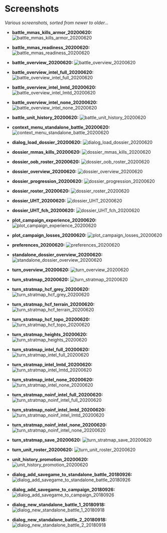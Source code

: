 # Screenshots
_Various screenshots, sorted from newer to older..._

* **battle_mmas_kills_armor_20200620:**
![battle_mmas_kills_armor_20200620](battle_mmas_kills_armor_20200620.png?raw=true "battle_mmas_kills_armor_20200620")

* **battle_mmas_readiness_20200620:**
![battle_mmas_readiness_20200620](battle_mmas_readiness_20200620.png?raw=true "battle_mmas_readiness_20200620")

* **battle_overview_20200620:**
![battle_overview_20200620](battle_overview_20200620.png?raw=true "battle_overview_20200620")

* **battle_overview_intel_full_20200620:**
![battle_overview_intel_full_20200620](battle_overview_intel_full_20200620.png?raw=true "battle_overview_intel_full_20200620")

* **battle_overview_intel_lmtd_20200620:**
![battle_overview_intel_lmtd_20200620](battle_overview_intel_lmtd_20200620.png?raw=true "battle_overview_intel_lmtd_20200620")

* **battle_overview_intel_none_20200620:**
![battle_overview_intel_none_20200620](battle_overview_intel_none_20200620.png?raw=true "battle_overview_intel_none_20200620")

* **battle_unit_history_20200620:**
![battle_unit_history_20200620](battle_unit_history_20200620.png?raw=true "battle_unit_history_20200620")

* **context_menu_standalone_battle_20200620:**
![context_menu_standalone_battle_20200620](context_menu_standalone_battle_20200620.png?raw=true "context_menu_standalone_battle_20200620")

* **dialog_load_dossier_20200620:**
![dialog_load_dossier_20200620](dialog_load_dossier_20200620.png?raw=true "dialog_load_dossier_20200620")

* **dossier_mmas_kills_20200620:**
![dossier_mmas_kills_20200620](dossier_mmas_kills_20200620.png?raw=true "dossier_mmas_kills_20200620")

* **dossier_oob_roster_20200620:**
![dossier_oob_roster_20200620](dossier_oob_roster_20200620.png?raw=true "dossier_oob_roster_20200620")

* **dossier_overview_20200620:**
![dossier_overview_20200620](dossier_overview_20200620.png?raw=true "dossier_overview_20200620")

* **dossier_progression_20200620:**
![dossier_progression_20200620](dossier_progression_20200620.png?raw=true "dossier_progression_20200620")

* **dossier_roster_20200620:**
![dossier_roster_20200620](dossier_roster_20200620.png?raw=true "dossier_roster_20200620")

* **dossier_UHT_20200620:**
![dossier_UHT_20200620](dossier_UHT_20200620.png?raw=true "dossier_UHT_20200620")

* **dossier_UHT_fch_20200620:**
![dossier_UHT_fch_20200620](dossier_UHT_fch_20200620.png?raw=true "dossier_UHT_fch_20200620")

* **plot_campaign_experience_20200620:**
![plot_campaign_experience_20200620](plot_campaign_experience_20200620.png?raw=true "plot_campaign_experience_20200620")

* **plot_campaign_losses_20200620:**
![plot_campaign_losses_20200620](plot_campaign_losses_20200620.png?raw=true "plot_campaign_losses_20200620")

* **preferences_20200620:**
![preferences_20200620](preferences_20200620.png?raw=true "preferences_20200620")

* **standalone_dossier_overview_20200620:**
![standalone_dossier_overview_20200620](standalone_dossier_overview_20200620.png?raw=true "standalone_dossier_overview_20200620")

* **turn_overview_20200620:**
![turn_overview_20200620](turn_overview_20200620.png?raw=true "turn_overview_20200620")

* **turn_stratmap_20200620:**
![turn_stratmap_20200620](turn_stratmap_20200620.png?raw=true "turn_stratmap_20200620")

* **turn_stratmap_hcf_grey_20200620:**
![turn_stratmap_hcf_grey_20200620](turn_stratmap_hcf_grey_20200620.png?raw=true "turn_stratmap_hcf_grey_20200620")

* **turn_stratmap_hcf_terrain_20200620:**
![turn_stratmap_hcf_terrain_20200620](turn_stratmap_hcf_terrain_20200620.png?raw=true "turn_stratmap_hcf_terrain_20200620")

* **turn_stratmap_hcf_topo_20200620:**
![turn_stratmap_hcf_topo_20200620](turn_stratmap_hcf_topo_20200620.png?raw=true "turn_stratmap_hcf_topo_20200620")

* **turn_stratmap_heights_20200620:**
![turn_stratmap_heights_20200620](turn_stratmap_heights_20200620.png?raw=true "turn_stratmap_heights_20200620")

* **turn_stratmap_intel_full_20200620:**
![turn_stratmap_intel_full_20200620](turn_stratmap_intel_full_20200620.png?raw=true "turn_stratmap_intel_full_20200620")

* **turn_stratmap_intel_lmtd_20200620:**
![turn_stratmap_intel_lmtd_20200620](turn_stratmap_intel_lmtd_20200620.png?raw=true "turn_stratmap_intel_lmtd_20200620")

* **turn_stratmap_intel_none_20200620:**
![turn_stratmap_intel_none_20200620](turn_stratmap_intel_none_20200620.png?raw=true "turn_stratmap_intel_none_20200620")

* **turn_stratmap_noinf_intel_full_20200620:**
![turn_stratmap_noinf_intel_full_20200620](turn_stratmap_noinf_intel_full_20200620.png?raw=true "turn_stratmap_noinf_intel_full_20200620")

* **turn_stratmap_noinf_intel_lmtd_20200620:**
![turn_stratmap_noinf_intel_lmtd_20200620](turn_stratmap_noinf_intel_lmtd_20200620.png?raw=true "turn_stratmap_noinf_intel_lmtd_20200620")

* **turn_stratmap_noinf_intel_none_20200620:**
![turn_stratmap_noinf_intel_none_20200620](turn_stratmap_noinf_intel_none_20200620.png?raw=true "turn_stratmap_noinf_intel_none_20200620")

* **turn_stratmap_save_20200620:**
![turn_stratmap_save_20200620](turn_stratmap_save_20200620.png?raw=true "turn_stratmap_save_20200620")

* **turn_unit_roster_20200620:**
![turn_unit_roster_20200620](turn_unit_roster_20200620.png?raw=true "turn_unit_roster_20200620")

* **unit_history_promotion_20200620:**
![unit_history_promotion_20200620](unit_history_promotion_20200620.png?raw=true "unit_history_promotion_20200620")

* **dialog_add_savegame_to_standalone_battle_20180926:**
![dialog_add_savegame_to_standalone_battle_20180926](dialog_add_savegame_to_standalone_battle_20180926.png?raw=true "dialog_add_savegame_to_standalone_battle_20180926")

* **dialog_add_savegame_to_campaign_20180926:**
![dialog_add_savegame_to_campaign_20180926](dialog_add_savegame_to_campaign_20180926.png?raw=true "dialog_add_savegame_to_campaign_20180926")

* **dialog_new_standalone_battle_1_20180918:**
![dialog_new_standalone_battle_1_20180918](dialog_new_standalone_battle_1_20180918.png?raw=true "dialog_new_standalone_battle_1_20180918")

* **dialog_new_standalone_battle_2_20180918:**
![dialog_new_standalone_battle_2_20180918](dialog_new_standalone_battle_2_20180918.png?raw=true "dialog_new_standalone_battle_2_20180918")

